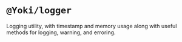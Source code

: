 # `@Yoki/logger`
Logging utility, with timestamp and memory usage along with useful methods for logging, warning, and erroring.